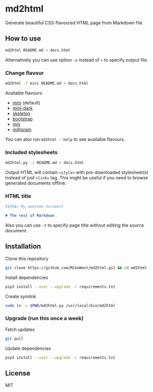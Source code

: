 # md2html

Generate beautiful CSS-flavoured HTML page from Markdown file

## How to use

```bash
md2html README.md > docs.html
```

Alternatively you can use option `-o` instead of `>` to specify output file.

### Change flavour

```bash
md2html -f mini README.md > docs.html
```

Available flavours:

- [mini](https://rawgit.com/MikeWent/md2html/master/examples/exhibit-mini.html) (default)
- [mini-dark](https://rawgit.com/MikeWent/md2html/master/examples/exhibit-mini-dark.html)
- [skeleton](https://rawgit.com/MikeWent/md2html/master/examples/exhibit-skeleton.html)
- [bootstrap](https://rawgit.com/MikeWent/md2html/master/examples/exhibit-bootstrap.html)
- [min](https://rawgit.com/MikeWent/md2html/master/examples/exhibit-min.html)
- [milligram](https://rawgit.com/MikeWent/md2html/master/examples/exhibit-milligram.html)

You can also run `md2html --help` to see available flavours.

### Included stylesheets

```bash
md2html.py -i README.md > docs.html
```

Output HTML will contain `<style>` with pre-downloaded stylesheet(s) instead of just `<link>` tag. This might be useful if you need to browse generated documents offline.

### HTML title

```Markdown
title: My awesome document

# The rest of Markdown
```

Also you can use `-t` to specify page title without editing the source document.

## Installation

Clone this repository

```bash
git clone https://github.com/MikeWent/md2html.git && cd md2html
```

Install dependencies

```bash
pip3 install --user --upgrade -r requirements.txt
```

Create symlink

```bash
sudo ln -s $PWD/md2html.py /usr/local/bin/md2html
```

### Upgrade (run this once a week)

Fetch updates

```bash
git pull
```

Update dependencies

```bash
pip3 install --user --upgrade -r requirements.txt
```

## License

MIT
